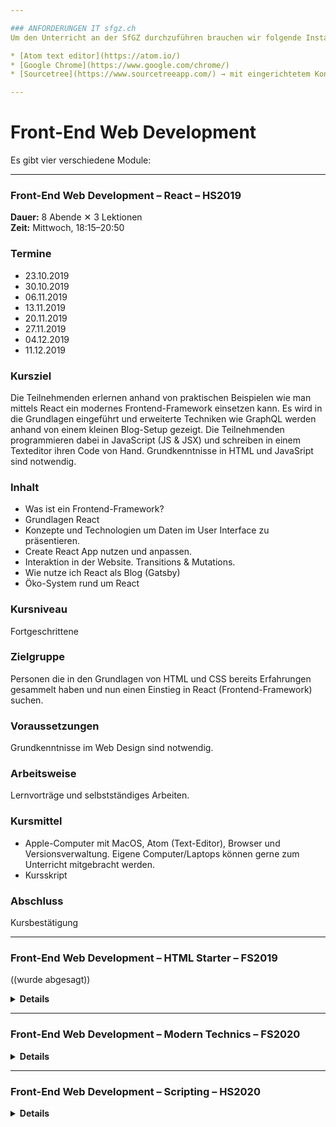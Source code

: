 ```yaml
---

### ANFORDERUNGEN IT sfgz.ch
Um den Unterricht an der SfGZ durchzuführen brauchen wir folgende Installationen auf den Computern.

* [Atom text editor](https://atom.io/)
* [Google Chrome](https://www.google.com/chrome/)
* [Sourcetree](https://www.sourcetreeapp.com/) → mit eingerichtetem Konto (Details Stefan Huber)

---
```


# Front-End Web Development

Es gibt vier verschiedene Module:




* * *


### Front-End Web Development – React – HS2019 

**Dauer:** 8 Abende ✕ 3 Lektionen  
**Zeit:** Mittwoch, 18:15–20:50  

### Termine
* 23.10.2019
* 30.10.2019
* 06.11.2019
* 13.11.2019
* 20.11.2019
* 27.11.2019
* 04.12.2019
* 11.12.2019

### Kursziel
Die Teilnehmenden erlernen anhand von praktischen Beispielen wie man mittels React ein modernes Frontend-Framework einsetzen kann. Es wird in die Grundlagen eingeführt und erweiterte Techniken wie GraphQL werden anhand von einem kleinen Blog-Setup gezeigt. Die Teilnehmenden programmieren dabei in JavaScript (JS & JSX) und schreiben in einem Texteditor ihren Code von Hand. Grundkenntnisse in HTML und JavaSript sind notwendig.

### Inhalt

* Was ist ein Frontend-Framework?
* Grundlagen React 
* Konzepte und Technologien um Daten im User Interface zu präsentieren. 
* Create React App nutzen und anpassen.
* Interaktion in der Website. Transitions & Mutations.
* Wie nutze ich React als Blog (Gatsby)
* Öko-System rund um React


### Kursniveau
Fortgeschrittene

### Zielgruppe
Personen die in den Grundlagen von HTML und CSS bereits Erfahrungen gesammelt haben und nun einen Einstieg in React (Frontend-Framework) suchen.

### Voraussetzungen
Grundkenntnisse im Web Design sind notwendig.

### Arbeitsweise
Lernvorträge und selbstständiges Arbeiten.

### Kursmittel
* Apple-Computer mit MacOS, Atom (Text-Editor), Browser und Versionsverwaltung.
Eigene Computer/Laptops können gerne zum Unterricht mitgebracht werden.
* Kursskript

### Abschluss
Kursbestätigung




* * *

### Front-End Web Development – HTML Starter – FS2019
((wurde abgesagt))

<details>
<summary><strong>Details</strong></summary>

**Dauer:** 8 Abende ✕ 3 Lektionen  
**Zeit:** Mittwoch, 18:15–20:50  

### Termine
* 20.02.2019
* 27.02.2019
* 06.03.2019
* 13.03.2019
* 20.03.2019
* 27.03.2019
* 03.04.2019
* 10.04.2019

### Kursziel
Die Teilnehmenden lernen anhand von praktischen Beispielen ein HTML-Seite zu erstellen und diese mittels CSS (Styling) zu gestalten. Die vermittelten Grundlagen ermöglichen unabhängig von einem später eingesetzten CMS (Content Management System) die Konzepte einer Webseite vertiefter zu verstehen und für sich nutzbar zu machen. Der HTML-Code wird von Hand geschrieben, doch die erzielten Resulate sollen visuell und typografisch ansprechend ausgeführt werden. Gestalterische Grundkenntnisse sind von Vorteil, jedoch nicht zwingend notwendig.

### Inhalt
*   Was ist eine Auszeichnungssprache (HTML)?
*   Herkunft und aktuelle Entwicklung von HTML
*   Arbeitsweise bei der Entwicklung/Programmierung
*   Zusammenspiel HTML (Dokumentenstruktur) und CSS (Styling)
*   Definition von Design, Typografie und Layout in CSS
*   Typografie im 21. Jahrhundert
*   Versionenverwaltung von Code
*   GIT für die Versionsverwaltung

### Kursniveau
Einführung

### Zielgruppe
Personen, die sich die Grundlagen von HTML und CSS aneignen möchten und später Gestaltung mittels Webtechnologie realisieren möchten.

### Voraussetzungen
Grundkenntnisse im Web-Design sind von Vorteil, aber nicht zwingend notwendig.

### Kursmittel
*   Apple-Computer mit MacOS, Atom (Text-Editor), Browser und Versionsverwaltung.    
*   Eigene Laptops können gerne zum Unterricht mitgebracht werden.    
*   Kursskript

### Abschluss
Kursbestätigung

</details>



* * *

### Front-End Web Development – Modern Technics – FS2020

<details>
<summary><strong>Details</strong></summary>
   
* Webpack & PostCSS
* CSS Flexbox
* CSS Grids
* Typography & Fonts
* SVG – JPG – PNG
* Video

</details>



* * *
### Front-End Web Development – Scripting – HS2020

<details>
<summary><strong>Details</strong></summary>

* JavaScript
* ES6
* Webpack & PostCSS

</details>
